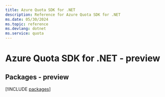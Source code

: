 ```yaml
---
title: Azure Quota SDK for .NET
description: Reference for Azure Quota SDK for .NET
ms.date: 05/30/2024
ms.topic: reference
ms.devlang: dotnet
ms.service: quota
---
```

# Azure Quota SDK for .NET - preview
## Packages - preview
[!INCLUDE [packages](quota-index.md)]